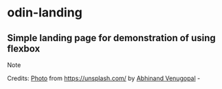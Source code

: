 # odin-landing

## Simple landing page for demonstration of using flexbox

> [!NOTE]
> Credits: [Photo](https://unsplash.com/photos/a-car-parked-in-front-of-a-brick-building-GMfWXAhKA5w) from https://unsplash.com/ by [Abhinand Venugopal](https://unsplash.com/@i_abhinand) - 
